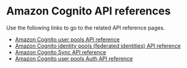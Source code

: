 # Amazon Cognito API references<a name="cognito-reference"></a>

Use the following links to go to the related API reference pages\.
+ [ Amazon Cognito user pools API reference ](https://docs.aws.amazon.com/cognito-user-identity-pools/latest/APIReference/Welcome.html)
+ [ Amazon Cognito identity pools \(federated identities\) API reference ](https://docs.aws.amazon.com/cognito/latest/developerguide/cognito-federatedidentities-api-reference.html)
+ [ Amazon Cognito Sync API reference ](https://docs.aws.amazon.com/cognito/latest/developerguide/cognito-sync-api-reference.html)
+ [ Amazon Cognito user pools Auth API reference ](https://docs.aws.amazon.com/cognito/latest/developerguide/cognito-userpools-server-contract-reference.html)